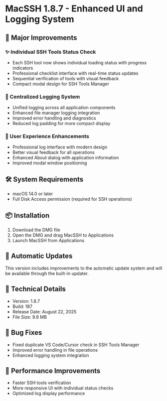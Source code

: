 # MacSSH 1.8.7 - Enhanced UI and Logging System

## 🎯 Major Improvements

### ✨ Individual SSH Tools Status Check
- Each SSH tool now shows individual loading status with progress indicators
- Professional checklist interface with real-time status updates
- Sequential verification of tools with visual feedback
- Compact modal design for SSH Tools Manager

### 🔧 Centralized Logging System
- Unified logging across all application components
- Enhanced file manager logging integration
- Improved error handling and diagnostics
- Reduced log padding for more compact display

### 🎨 User Experience Enhancements
- Professional log interface with modern design
- Better visual feedback for all operations
- Enhanced About dialog with application information
- Improved modal window positioning

## 🛠️ System Requirements
- macOS 14.0 or later
- Full Disk Access permission (required for SSH operations)

## 📦 Installation
1. Download the DMG file
2. Open the DMG and drag MacSSH to Applications
3. Launch MacSSH from Applications

## 🔄 Automatic Updates
This version includes improvements to the automatic update system and will be available through the built-in updater.

## 📝 Technical Details
- Version: 1.8.7
- Build: 187
- Release Date: August 22, 2025
- File Size: 9.8 MB

## 🐛 Bug Fixes
- Fixed duplicate VS Code/Cursor check in SSH Tools Manager
- Improved error handling in file operations
- Enhanced logging system integration

## 🚀 Performance Improvements
- Faster SSH tools verification
- More responsive UI with individual status checks
- Optimized log display performance
